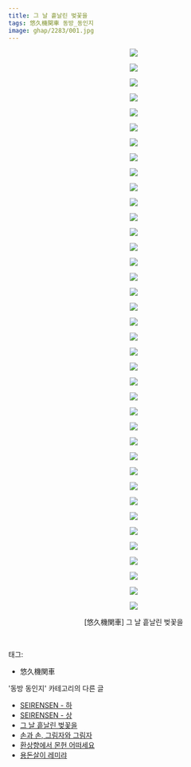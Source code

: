 ```yaml
---
title: 그 날 흩날린 벚꽃을
tags: 悠久機関車 동방_동인지
image: ghap/2283/001.jpg
---
```

<div class="article">
<p style="text-align: center; clear: none; float: none;"><img src="{{ site.nasurl }}/ghap/2283/001.jpg"/></p>
<p style="text-align: center; clear: none; float: none;"><img src="{{ site.nasurl }}/ghap/2283/002.jpg"/></p>
<p style="text-align: center; clear: none; float: none;"><img src="{{ site.nasurl }}/ghap/2283/003.jpg"/></p>
<p style="text-align: center; clear: none; float: none;"><img src="{{ site.nasurl }}/ghap/2283/004.jpg"/></p>
<p style="text-align: center; clear: none; float: none;"><img src="{{ site.nasurl }}/ghap/2283/005.jpg"/></p>
<p style="text-align: center; clear: none; float: none;"><img src="{{ site.nasurl }}/ghap/2283/006.jpg"/></p>
<p style="text-align: center; clear: none; float: none;"><img src="{{ site.nasurl }}/ghap/2283/007.jpg"/></p>
<p style="text-align: center; clear: none; float: none;"><img src="{{ site.nasurl }}/ghap/2283/008.jpg"/></p>
<p style="text-align: center; clear: none; float: none;"><img src="{{ site.nasurl }}/ghap/2283/009.jpg"/></p>
<p style="text-align: center; clear: none; float: none;"><img src="{{ site.nasurl }}/ghap/2283/010.jpg"/></p>
<p style="text-align: center; clear: none; float: none;"><img src="{{ site.nasurl }}/ghap/2283/011.jpg"/></p>
<p style="text-align: center; clear: none; float: none;"><img src="{{ site.nasurl }}/ghap/2283/012.jpg"/></p>
<p style="text-align: center; clear: none; float: none;"><img src="{{ site.nasurl }}/ghap/2283/013.jpg"/></p>
<p style="text-align: center; clear: none; float: none;"><img src="{{ site.nasurl }}/ghap/2283/014.jpg"/></p>
<p style="text-align: center; clear: none; float: none;"><img src="{{ site.nasurl }}/ghap/2283/015.jpg"/></p>
<p style="text-align: center; clear: none; float: none;"><img src="{{ site.nasurl }}/ghap/2283/016.jpg"/></p>
<p style="text-align: center; clear: none; float: none;"><img src="{{ site.nasurl }}/ghap/2283/017.jpg"/></p>
<p style="text-align: center; clear: none; float: none;"><img src="{{ site.nasurl }}/ghap/2283/018.jpg"/></p>
<p style="text-align: center; clear: none; float: none;"><img src="{{ site.nasurl }}/ghap/2283/019.jpg"/></p>
<p style="text-align: center; clear: none; float: none;"><img src="{{ site.nasurl }}/ghap/2283/020.jpg"/></p>
<p style="text-align: center; clear: none; float: none;"><img src="{{ site.nasurl }}/ghap/2283/021.jpg"/></p>
<p style="text-align: center; clear: none; float: none;"><img src="{{ site.nasurl }}/ghap/2283/022.jpg"/></p>
<p style="text-align: center; clear: none; float: none;"><img src="{{ site.nasurl }}/ghap/2283/023.jpg"/></p>
<p style="text-align: center; clear: none; float: none;"><img src="{{ site.nasurl }}/ghap/2283/024.jpg"/></p>
<p style="text-align: center; clear: none; float: none;"><img src="{{ site.nasurl }}/ghap/2283/025.jpg"/></p>
<p style="text-align: center; clear: none; float: none;"><img src="{{ site.nasurl }}/ghap/2283/026.jpg"/></p>
<p style="text-align: center; clear: none; float: none;"><img src="{{ site.nasurl }}/ghap/2283/027.jpg"/></p>
<p style="text-align: center; clear: none; float: none;"><img src="{{ site.nasurl }}/ghap/2283/028.jpg"/></p>
<p style="text-align: center; clear: none; float: none;"><img src="{{ site.nasurl }}/ghap/2283/029.jpg"/></p>
<p style="text-align: center; clear: none; float: none;"><img src="{{ site.nasurl }}/ghap/2283/030.jpg"/></p>
<p style="text-align: center; clear: none; float: none;"><img src="{{ site.nasurl }}/ghap/2283/031.jpg"/></p>
<p style="text-align: center; clear: none; float: none;"><img src="{{ site.nasurl }}/ghap/2283/032.jpg"/></p>
<p style="text-align: center; clear: none; float: none;"><img src="{{ site.nasurl }}/ghap/2283/033.jpg"/></p>
<p style="text-align: center; clear: none; float: none;"><img src="{{ site.nasurl }}/ghap/2283/034.jpg"/></p>
<p style="text-align: center; clear: none; float: none;"><img src="{{ site.nasurl }}/ghap/2283/035.jpg"/></p>
<p style="text-align: center; clear: none; float: none;"><img src="{{ site.nasurl }}/ghap/2283/036.jpg"/></p>
<p style="text-align: center; clear: none; float: none;"><img src="{{ site.nasurl }}/ghap/2283/037.jpg"/></p>
<p style="text-align: center; clear: none; float: none;"><img src="{{ site.nasurl }}/ghap/2283/038.jpg"/></p>
<p style="text-align: center; clear: none; float: none;">[悠久機関車] 그 날 흩날린 벚꽃을</p>
<p><br/></p>
</div><div class="tagTrail">
<p>태그: </p>
<ul>
<li>悠久機関車</li>
</ul>
</div><div class="another">
<p>'동방 동인지' 카테고리의 다른 글</p>
<ul>
<li><a href="/2016-09-22-ghap_2285">SEIRENSEN - 하</a></li>
<li><a href="/2016-09-22-ghap_2284">SEIRENSEN - 상</a></li>
<li><a href="/2016-09-22-ghap_2283">그 날 흩날린 벚꽃을</a></li>
<li><a href="/2016-09-22-ghap_2282">손과 손, 그림자와 그림자</a></li>
<li><a href="/2016-09-22-ghap_2279">환상향에서 몬헌 어떠세요</a></li>
<li><a href="/2016-09-22-ghap_2278">용돈살이 레미랴</a></li>
</ul>
</div><div class="cb_module cb_fluid">
<div class="cb_wrt cb_profile">
</div><!-- commentList close -->
</div>
